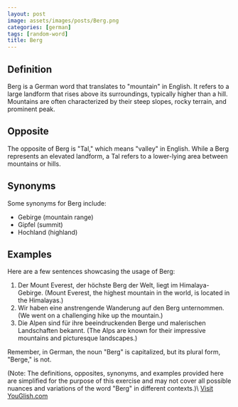 ```yaml
---
layout: post
image: assets/images/posts/Berg.png
categories: [german]
tags: [random-word]
title: Berg
---
```


## Definition
Berg is a German word that translates to "mountain" in English. It refers to a large landform that rises above its surroundings, typically higher than a hill. Mountains are often characterized by their steep slopes, rocky terrain, and prominent peak.

## Opposite
The opposite of Berg is "Tal," which means "valley" in English. While a Berg represents an elevated landform, a Tal refers to a lower-lying area between mountains or hills.

## Synonyms
Some synonyms for Berg include:

- Gebirge (mountain range)
- Gipfel (summit)
- Hochland (highland)

## Examples
Here are a few sentences showcasing the usage of Berg:

1. Der Mount Everest, der höchste Berg der Welt, liegt im Himalaya-Gebirge. (Mount Everest, the highest mountain in the world, is located in the Himalayas.)
2. Wir haben eine anstrengende Wanderung auf den Berg unternommen. (We went on a challenging hike up the mountain.)
3. Die Alpen sind für ihre beeindruckenden Berge und malerischen Landschaften bekannt. (The Alps are known for their impressive mountains and picturesque landscapes.)

Remember, in German, the noun "Berg" is capitalized, but its plural form, "Berge," is not.

(Note: The definitions, opposites, synonyms, and examples provided here are simplified for the purpose of this exercise and may not cover all possible nuances and variations of the word "Berg" in different contexts.)\ <a id="yg-widget-0" class="youglish-widget" data-query="Berg" data-lang="german" data-components="8412" data-auto-start="0" data-bkg-color="theme_light" data-title="How%20to%20pronounce%20Berg%20in%20German"  rel="nofollow" href="https://youglish.com">Visit YouGlish.com</a><script async src="https://youglish.com/public/emb/widget.js" charset="utf-8"></script>